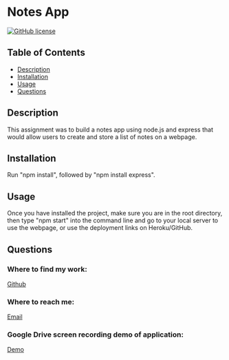  # Notes App
  [![GitHub license](https://img.shields.io/badge/license-MIT-blue)](https://opensource.org/licenses/MIT)

  ## Table of Contents
  * [Description](#description)
  * [Installation](#installation)
  * [Usage](#usage)
  * [Questions](#questions)
  
  ## Description

  This assignment was to build a notes app using node.js and express that would allow users to create and store a list of notes on a webpage.

  ## Installation

  Run "npm install", followed by "npm install express".

  ## Usage

  Once you have installed the project, make sure you are in the root directory, then type "npm start" into the command line and go to your local server to use the webpage, or use the deployment links on Heroku/GitHub.


  ## Questions

  ### Where to find my work:
  [Github](http://www.github.com/bleakney)

  ### Where to reach me:
  [Email](mailto:bleakneyb@gmail.com)
  
  ### Google Drive screen recording demo of application:
  [Demo](https://drive.google.com/file/d/1y2tuhtKt7HORgIw0To-eHzEQa5TGc9n1/view)